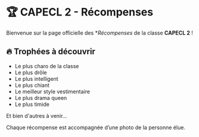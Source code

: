 # 🏆 CAPECL 2 - Récompenses 

Bienvenue sur la page officielle des **Récompenses* de la classe **CAPECL 2** !


## 🔥 Trophées à découvrir

- Le plus charo de la classe  
- Le plus drôle  
- Le plus intelligent 
- Le plus chiant
- Le meilleur style vestimentaire
- Le plus drama queen  
- Le plus timide


Et bien d'autres à venir...


Chaque récompense est accompagnée d’une photo de la personne élue.  

